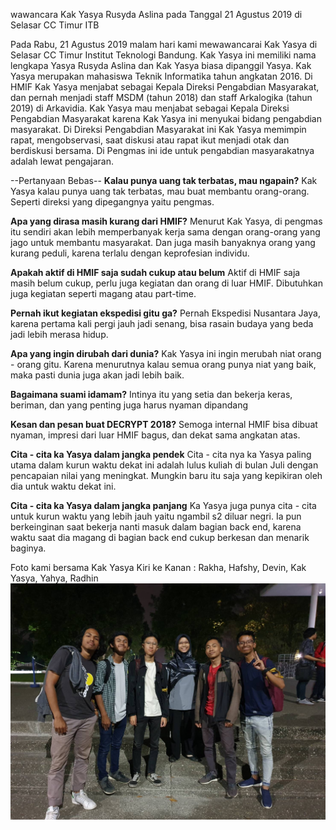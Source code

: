 wawancara Kak Yasya Rusyda Aslina pada Tanggal 21 Agustus 2019 di Selasar CC Timur ITB

Pada Rabu, 21 Agustus 2019 malam hari kami mewawancarai Kak Yasya di Selasar CC Timur Institut Teknologi Bandung. Kak Yasya ini memiliki nama lengkapa Yasya Rusyda Aslina dan Kak Yasya biasa dipanggil Yasya. Kak Yasya merupakan mahasiswa Teknik Informatika tahun angkatan 2016. Di HMIF Kak Yasya menjabat sebagai Kepala Direksi Pengabdian Masyarakat, dan pernah menjadi staff MSDM (tahun 2018) dan staff Arkalogika (tahun 2019) di Arkavidia. Kak Yasya mau menjabat sebagai Kepala Direksi Pengabdian Masyarakat karena Kak Yasya ini menyukai bidang pengabdian masyarakat. Di Direksi Pengabdian Masyarakat ini Kak Yasya memimpin rapat, mengobservasi, saat diskusi atau rapat ikut menjadi otak dan berdiskusi bersama. Di Pengmas ini ide untuk pengabdian masyarakatnya adalah lewat pengajaran.




--Pertanyaan Bebas--
**Kalau punya uang tak terbatas, mau ngapain?**
Kak Yasya kalau punya uang tak terbatas, mau buat membantu orang-orang. Seperti direksi yang dipegangnya yaitu pengmas.

**Apa yang dirasa masih kurang dari HMIF?**
Menurut Kak Yasya, di pengmas itu sendiri akan lebih memperbanyak kerja sama dengan orang-orang yang jago untuk membantu masyarakat. Dan juga masih banyaknya orang yang kurang peduli, karena terlalu dengan keprofesian individu.

**Apakah aktif di HMIF saja sudah cukup atau belum**
Aktif di HMIF saja masih belum cukup, perlu juga kegiatan dan orang di luar HMIF. Dibutuhkan juga kegiatan seperti magang atau part-time.

**Pernah ikut kegiatan ekspedisi gitu ga?**
Pernah Ekspedisi Nusantara Jaya, karena pertama kali pergi jauh jadi senang, bisa rasain budaya yang beda jadi lebih merasa hidup.

**Apa yang ingin dirubah dari dunia?**
Kak Yasya ini ingin merubah niat orang - orang gitu. Karena menurutnya kalau semua orang punya niat yang baik, maka pasti dunia juga akan jadi lebih baik.

**Bagaimana suami idamam?**
Intinya itu yang setia dan bekerja keras, beriman, dan yang penting juga harus nyaman dipandang

**Kesan dan pesan buat DECRYPT 2018?**
Semoga internal HMIF bisa dibuat nyaman, impresi dari luar HMIF bagus, dan dekat sama angkatan atas.

**Cita - cita ka Yasya dalam jangka pendek**
Cita - cita nya ka Yasya paling utama dalam kurun waktu dekat ini adalah lulus kuliah di bulan Juli dengan pencapaian nilai yang meningkat. Mungkin baru itu saja yang kepikiran oleh dia untuk waktu dekat ini.

**Cita - cita ka Yasya dalam jangka panjang**
Ka Yasya juga punya cita - cita untuk kurun waktu yang lebih jauh yaitu ngambil s2 diluar negri. Ia pun berkeinginan saat bekerja nanti masuk dalam bagian back end, karena waktu saat dia magang di bagian back end cukup berkesan dan menarik baginya.

Foto kami bersama Kak Yasya Kiri ke Kanan : Rakha, Hafshy, Devin, Kak Yasya, Yahya, Radhin
![Foto kami bersama Kak Yasya Kiri ke Kanan : Rakha, Hafshy, Devin, Kak Yasya, Yahya, Radhin](./Yasya1.jpg)
